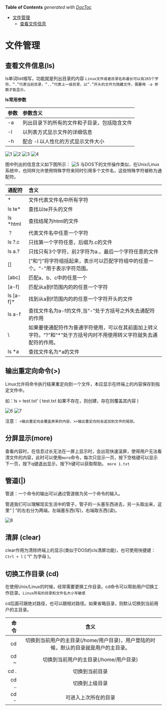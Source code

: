<!-- START doctoc generated TOC please keep comment here to allow auto update -->
<!-- DON'T EDIT THIS SECTION, INSTEAD RE-RUN doctoc TO UPDATE -->
**Table of Contents**  *generated with [DocToc](https://github.com/thlorenz/doctoc)*

- [文件管理](#%E6%96%87%E4%BB%B6%E7%AE%A1%E7%90%86)
  - [查看文件信息](#%E6%9F%A5%E7%9C%8B%E6%96%87%E4%BB%B6%E4%BF%A1%E6%81%AF)

<!-- END doctoc generated TOC please keep comment here to allow auto update -->


# 文件管理

## 查看文件信息(ls)
ls单词list缩写，功能就是列出目录的内容
`Linux文件或者目录名称最长可以有265个字符，“.”代表当前目录，“..”代表上一级目录，以“.”开头的文件为隐藏文件，需要用 -a 参数才能显示。`

**ls常用参数**

|参数|参数含义|
| :---- |:-----|	
|-a|列出目录下的所有的文件和子目录，包括隐含文件|
|-l|以列表方式显示文件的详细信息|
|-h|配合 -l 以人性化的方式显示文件大小|

![1](http://oojl6chve.bkt.clouddn.com//18-5-15/73854249.jpg)
![2](http://oojl6chve.bkt.clouddn.com//18-5-15/62332904.jpg)
![3](http://oojl6chve.bkt.clouddn.com//18-5-15/84604572.jpg)
![4](http://oojl6chve.bkt.clouddn.com//18-5-15/90066911.jpg)

图中列出的信息含义如下图所示：
![5](http://oojl6chve.bkt.clouddn.com//18-5-15/53920332.jpg)
与DOS下的文件操作类似，在Unix/Linux系统中，也同样允许使用特殊字符来同时引用多个文件名，这些特殊字符被称为通配符。 	

| 通配符  | 含义 |
|:-----   |:-----   |
|*|文件代表文件名中所有字符|
|ls te*|查找以te开头的文件|
|ls *html|查找结尾为html的文件|
| ？ | 代表文件名中任意一个字符 |
| ls ?.c | 只找第一个字符任意，后缀为.c的文件 |
| ls a.? | 只找只有3个字符，前2字符为a.，最后一个字符任意的文件 |
| [] | [”和“]”将字符组括起来，表示可以匹配字符组中的任意一个。“-”用于表示字符范围。 |
| [abc] | 匹配a、b、c中的任意一个 |
| [a-f] | 匹配从a到f范围内的的任意一个字符 |
| ls [a-f]* | 找到从a到f范围内的的任意一个字符开头的文件 |
| ls a-f | 查找文件名为a-f的文件,当“-”处于方括号之外失去通配符的作用 |
| \ | 如果要使通配符作为普通字符使用，可以在其前面加上转义字符。“?”和“*”处于方括号内时不用使用转义字符就失去通配符的作用。 |
| ls \*a | 查找文件名为*a的文件 |

## 输出重定向命令(>)

Linux允许将命令执行结果重定向到一个文件，本应显示在终端上的内容保存到指定文件中。

如：ls > test.txt' ( test.txt 如果不存在，则创建，存在则覆盖其内容 )

![6](http://oojl6chve.bkt.clouddn.com//18-5-16/91543317.jpg)
![7](http://oojl6chve.bkt.clouddn.com//18-5-16/84542794.jpg)

注意： `>输出重定向会覆盖原来的内容，>>输出重定向则会追加到文件的尾部。`

## 分屏显示(more)
查看内容时，在信息过长无法在一屏上显示时，会出现快速滚屏，使得用户无法看清文件的内容，此时可以使用`more`命令，每次只显示一页，按下空格键可以显示下一页，按下q键退出显示，按下h键可以获取帮助。
`more 1.txt`

## 管道(|)
管道：一个命令的输出可以通过管道做为另一个命令的输入。

管道我们可以理解现实生活中的管子，管子的一头塞东西进去，另一头取出来，这里“ | ”的左右分为两端，左端塞东西(写)，右端取东西(读)。

![8](http://oojl6chve.bkt.clouddn.com//18-5-16/47949090.jpg)

## 清屏 (clear)
clear作用为清除终端上的显示(类似于DOS的cls清屏功能)，也可使用快捷键：`Ctrl + l` ( “l” 为字母 )。

## 切换工作目录 (cd)
在使用Unix/Linux的时候，经常需要更换工作目录。cd命令可以帮助用户切换工作目录。`Linux所有的目录和文件名大小写敏感`

cd后面可跟绝对路径，也可以跟相对路径。如果省略目录，则默认切换到当前用户的主目录。

|命令|含义| 	
| -------:|:---------:|
| cd   |  切换到当前用户的主目录(/home/用户目录)，用户登陆的时候，默认的目录就是用户的主目录。|
| cd ~   | 切换到当前用户的主目录(/home/用户目录)|
| cd . | 切换到当前目录 |
| cd ..  | 切换到上级目录 |
| cd -  | 可进入上次所在的目录 |

